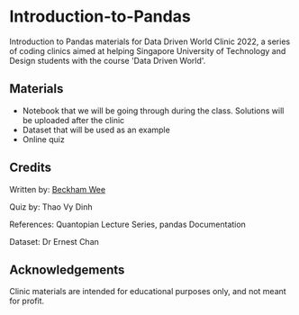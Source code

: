 # Introduction-to-Pandas
Introduction to Pandas materials for Data Driven World Clinic 2022, a series of coding clinics aimed at helping Singapore University of Technology and Design students with the course 'Data Driven World'.

## Materials
- Notebook that we will be going through during the class. Solutions will be uploaded after the clinic
- Dataset that will be used as an example
- Online quiz

## Credits
Written by: [Beckham Wee](https://www.linkedin.com/in/beckham-wee/)

Quiz by: Thao Vy Dinh

References: Quantopian Lecture Series, pandas Documentation

Dataset: Dr Ernest Chan

## Acknowledgements
Clinic materials are intended for educational purposes only, and not meant for profit.
